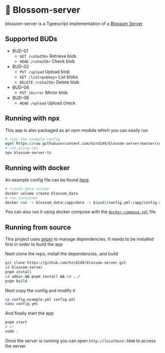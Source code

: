 # 🌸 Blossom-server

blossom-server is a Typescript implementation of a [Blossom Server](https://github.com/hzrd149/blossom/blob/master/Server.md)

## Supported BUDs

- BUD-01
  - `GET /<sha256>` Retrieve blob
  - `HEAD /<sha256>` Check blob
- BUD-02
  - `PUT /upload` Upload blob
  - `GET /list<pubkey>` List blobs
  - `DELETE /<sha256>` Delete blob
- BUD-04
  - `PUT /mirror` Mirror blob
- BUD-06
  - `HEAD /upload` Upload check

## Running with npx

This app is also packaged as an npm module which you can easily run

```sh
# copy the example config
wget https://raw.githubusercontent.com/hzrd149/blossom-server/master/config.example.yml -O config.yml
# run using npx
npx blossom-server-ts
```

## Running with docker

An example config file can be found [here](./config.example.yml)

```sh
# create data volume
docker volume create blossom_data
# run container
docker run -v blossom_data:/app/data -v $(pwd)/config.yml:/app/config.yml -p 3000:3000 ghcr.io/hzrd149/blossom-server:master
```

You can also run it using docker compose with the [`docker-compose.yml`](./docker-compose.yml) file

## Running from source

This project uses [pnpm](https://pnpm.io/) to manage dependencies. It needs to be installed first in order to build the app

Next clone the repo, install the dependencies, and build

```sh
git clone https://github.com/hzrd149/blossom-server.git
cd blossom-server
pnpm install
cd admin && pnpm install && cd ../
pnpm build
```

Next copy the config and modify it

```sh
cp config.example.yml config.yml
nano config.yml
```

And finally start the app

```sh
pnpm start
# or
node .
```

Once the server is running you can open `http://localhost:3040` to access the server

